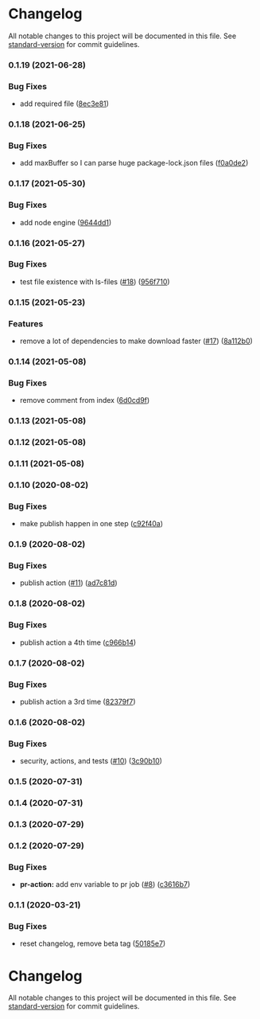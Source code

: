 # Changelog

All notable changes to this project will be documented in this file. See [standard-version](https://github.com/conventional-changelog/standard-version) for commit guidelines.

### 0.1.19 (2021-06-28)


### Bug Fixes

* add required file ([8ec3e81](https://github.com/adiktofsugar/diff-package-lock/commit/8ec3e81c8cd94ecb99748905062d2726db1215d9))

### 0.1.18 (2021-06-25)


### Bug Fixes

* add maxBuffer so I can parse huge package-lock.json files ([f0a0de2](https://github.com/adiktofsugar/diff-package-lock/commit/f0a0de20ab67e5f2e1303c10395255ba394664d6))

### 0.1.17 (2021-05-30)


### Bug Fixes

* add node engine ([9644dd1](https://github.com/adiktofsugar/diff-package-lock/commit/9644dd188766123f0d9544b7d03191f670e65866))

### 0.1.16 (2021-05-27)


### Bug Fixes

* test file existence with ls-files ([#18](https://github.com/adiktofsugar/diff-package-lock/issues/18)) ([956f710](https://github.com/adiktofsugar/diff-package-lock/commit/956f710498b0ed01d5510714d3c3b6549def48f6))

### 0.1.15 (2021-05-23)


### Features

* remove a lot of dependencies to make download faster ([#17](https://github.com/adiktofsugar/diff-package-lock/issues/17)) ([8a112b0](https://github.com/adiktofsugar/diff-package-lock/commit/8a112b054117387bd62f82da9d1a9438836b1e4e))

### 0.1.14 (2021-05-08)


### Bug Fixes

* remove comment from index ([6d0cd9f](https://github.com/adiktofsugar/diff-package-lock/commit/6d0cd9f7cc5ef02ad651c5502f572d6b9b0577fb))

### 0.1.13 (2021-05-08)

### 0.1.12 (2021-05-08)

### 0.1.11 (2021-05-08)

### 0.1.10 (2020-08-02)


### Bug Fixes

* make publish happen in one step ([c92f40a](https://github.com/adiktofsugar/diff-package-lock/commit/c92f40a5c80ab80fde95f2e440a70bf626eec3a2))

### 0.1.9 (2020-08-02)


### Bug Fixes

* publish action ([#11](https://github.com/adiktofsugar/diff-package-lock/issues/11)) ([ad7c81d](https://github.com/adiktofsugar/diff-package-lock/commit/ad7c81d861cc34730a06f015ac068c56662f7c36))

### 0.1.8 (2020-08-02)


### Bug Fixes

* publish action a 4th time ([c966b14](https://github.com/adiktofsugar/diff-package-lock/commit/c966b14055c32c33d12cb457e42a7c804204803d))

### 0.1.7 (2020-08-02)


### Bug Fixes

* publish action a 3rd time ([82379f7](https://github.com/adiktofsugar/diff-package-lock/commit/82379f72904daf67e336ccd6ed710253b5066a47))

### 0.1.6 (2020-08-02)


### Bug Fixes

* security, actions, and tests ([#10](https://github.com/adiktofsugar/diff-package-lock/issues/10)) ([3c90b10](https://github.com/adiktofsugar/diff-package-lock/commit/3c90b109cd43e788024e293bc19c8fe86343d79c))

### 0.1.5 (2020-07-31)

### 0.1.4 (2020-07-31)

### 0.1.3 (2020-07-29)

### 0.1.2 (2020-07-29)


### Bug Fixes

* **pr-action:** add env variable to pr job ([#8](https://github.com/adiktofsugar/diff-package-lock/issues/8)) ([c3616b7](https://github.com/adiktofsugar/diff-package-lock/commit/c3616b7c3eb1becbfea027a98b1920fa4df2777a))

### 0.1.1 (2020-03-21)


### Bug Fixes

* reset changelog, remove beta tag ([50185e7](https://github.com/adiktofsugar/diff-package-lock/commit/50185e7d9e8997b0cf88b8b11d17ef90d2a73451))

# Changelog

All notable changes to this project will be documented in this file. See [standard-version](https://github.com/conventional-changelog/standard-version) for commit guidelines.
